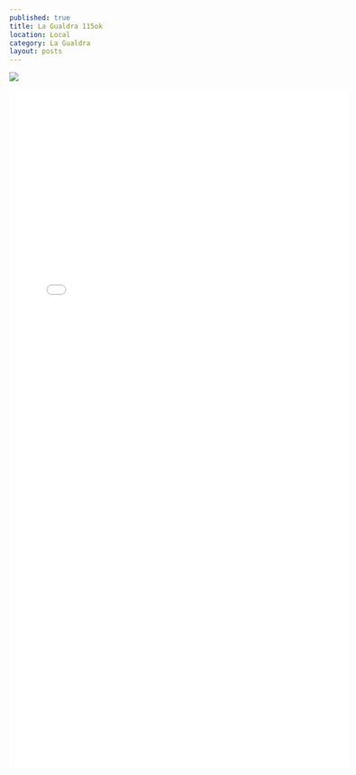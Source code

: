 ```yaml
---
published: true
title: La Gualdra 115ok
location: Local
category: La Gualdra
layout: posts
---
```


![](http://i.imgur.com/PRPUM9i.png)

<iframe width="600" height="1200" src="//e.issuu.com/embed.html#1493577/4763088" frameborder="0" allowfullscreen></iframe>
